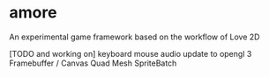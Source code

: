 # amore

An experimental game framework based on the workflow of Love 2D

[TODO and working on]
keyboard
mouse
audio
update to opengl 3
Framebuffer / Canvas
Quad
Mesh
SpriteBatch

